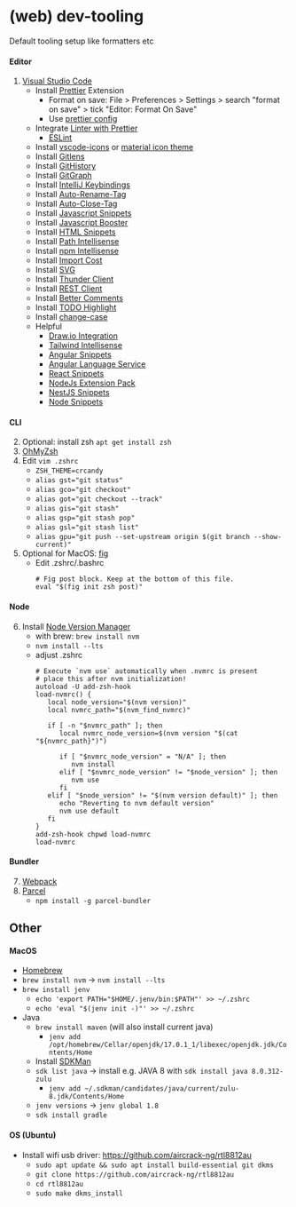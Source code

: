 # (web) dev-tooling
Default tooling setup like formatters etc

#### Editor
1. [Visual Studio Code](https://code.visualstudio.com/)
    * Install [Prettier](https://prettier.io/) Extension
        * Format on save: File > Preferences > Settings > search "format on save" > tick "Editor: Format On Save"
        * Use [prettier config](https://github.com/devphilou/web-dev-tooling/blob/main/.prettierrc)
     * Integrate [Linter with Prettier](https://prettier.io/docs/en/integrating-with-linters.html)
         * [ESLint](https://marketplace.visualstudio.com/items?itemName=dbaeumer.vscode-eslint)
     * Install [vscode-icons](https://marketplace.visualstudio.com/items?itemName=vscode-icons-team.vscode-icons) or [material icon theme](https://marketplace.visualstudio.com/items?itemName=PKief.material-icon-theme)
     * Install [Gitlens](https://marketplace.visualstudio.com/items?itemName=eamodio.gitlens)
     * Install [GitHistory](https://marketplace.visualstudio.com/items?itemName=donjayamanne.githistory)
     * Install [GitGraph](https://marketplace.visualstudio.com/items?itemName=mhutchie.git-graph)
     * Install [IntelliJ Keybindings](https://marketplace.visualstudio.com/items?itemName=k--kato.intellij-idea-keybindings)
     * Install [Auto-Rename-Tag](https://marketplace.visualstudio.com/items?itemName=formulahendry.auto-rename-tag)
     * Install [Auto-Close-Tag](https://marketplace.visualstudio.com/items?itemName=formulahendry.auto-close-tag)
     * Install [Javascript Snippets](https://marketplace.visualstudio.com/items?itemName=xabikos.JavaScriptSnippets)
     * Install [Javascript Booster](https://marketplace.visualstudio.com/items?itemName=sburg.vscode-javascript-booster)
     * Install [HTML Snippets](https://marketplace.visualstudio.com/items?itemName=abusaidm.html-snippets)
     * Install [Path Intellisense](https://marketplace.visualstudio.com/items?itemName=christian-kohler.path-intellisense)
     * Install [npm Intellisense](https://marketplace.visualstudio.com/items?itemName=christian-kohler.npm-intellisense)
     * Install [Import Cost](https://marketplace.visualstudio.com/items?itemName=wix.vscode-import-cost)
     * Install [SVG](https://marketplace.visualstudio.com/items?itemName=jock.svg)
     * Install [Thunder Client](https://marketplace.visualstudio.com/items?itemName=rangav.vscode-thunder-client)
     * Install [REST Client](https://marketplace.visualstudio.com/items?itemName=humao.rest-client)
     * Install [Better Comments](https://marketplace.visualstudio.com/items?itemName=aaron-bond.better-comments)
     * Install [TODO Highlight](https://marketplace.visualstudio.com/items?itemName=wayou.vscode-todo-highlight)
     * Install [change-case](https://marketplace.visualstudio.com/items?itemName=wmaurer.change-case)
     * Helpful
         * [Draw.io Integration](https://marketplace.visualstudio.com/items?itemName=hediet.vscode-drawio)
         * [Tailwind Intellisense](https://marketplace.visualstudio.com/items?itemName=bradlc.vscode-tailwindcss)
         * [Angular Snippets](https://marketplace.visualstudio.com/items?itemName=johnpapa.Angular2)
         * [Angular Language Service](https://marketplace.visualstudio.com/items?itemName=Angular.ng-template)
         * [React Snippets](https://marketplace.visualstudio.com/items?itemName=dsznajder.es7-react-js-snippets)
         * [NodeJs Extension Pack](https://marketplace.visualstudio.com/items?itemName=waderyan.nodejs-extension-pack)
         * [NestJS Snippets](https://marketplace.visualstudio.com/items?itemName=ashinzekene.nestjs)
         * [Node Snippets](https://marketplace.visualstudio.com/items?itemName=chris-noring.node-snippets)

#### CLI
2. Optional: install zsh `apt get install zsh`
3. [OhMyZsh](https://ohmyz.sh/#install)
4. Edit `vim .zshrc`
    * `ZSH_THEME=crcandy`
    * `alias gst="git status"`
    * `alias gco="git checkout"`
    * `alias got="git checkout --track"`
    * `alias gis="git stash"`
    * `alias gsp="git stash pop"`
    * `alias gsl="git stash list"`
    * `alias gpu="git push --set-upstream origin $(git branch --show-current)"`
5. Optional for MacOS: [fig](https://fig.io/)
    * Edit .zshrc/.bashrc
      ```
      # Fig post block. Keep at the bottom of this file.
      eval "$(fig init zsh post)"
      ```

#### Node
6. Install [Node Version Manager](https://github.com/nvm-sh/nvm)
    * with brew: `brew install nvm`
    * `nvm install --lts`
    * adjust .zshrc
      ```
      # Execute `nvm use` automatically when .nvmrc is present
      # place this after nvm initialization!
      autoload -U add-zsh-hook
      load-nvmrc() {
         local node_version="$(nvm version)"
         local nvmrc_path="$(nvm_find_nvmrc)"

         if [ -n "$nvmrc_path" ]; then
            local nvmrc_node_version=$(nvm version "$(cat "${nvmrc_path}")")

            if [ "$nvmrc_node_version" = "N/A" ]; then
               nvm install
            elif [ "$nvmrc_node_version" != "$node_version" ]; then
               nvm use
            fi
         elif [ "$node_version" != "$(nvm version default)" ]; then
            echo "Reverting to nvm default version"
            nvm use default
         fi
      }
      add-zsh-hook chpwd load-nvmrc
      load-nvmrc
      ```

#### Bundler
7. [Webpack](https://webpack.js.org/)
8. [Parcel](https://parceljs.org/)
    * `npm install -g parcel-bundler`

## Other

#### MacOS
   * [Homebrew](https://brew.sh/index_de)
   * `brew install nvm` -> `nvm install --lts`
   * `brew install jenv`
      * `echo 'export PATH="$HOME/.jenv/bin:$PATH"' >> ~/.zshrc`
      * `echo 'eval "$(jenv init -)"' >> ~/.zshrc`
   * Java
      * `brew install maven` (will also install current java)
         * `jenv add /opt/homebrew/Cellar/openjdk/17.0.1_1/libexec/openjdk.jdk/Contents/Home`
      * Install [SDKMan](https://sdkman.io/install)
      * `sdk list java` -> install e.g. JAVA 8 with `sdk install java 8.0.312-zulu`
         * `jenv add ~/.sdkman/candidates/java/current/zulu-8.jdk/Contents/Home`
      * `jenv versions` -> `jenv global 1.8`
      * `sdk install gradle`

#### OS (Ubuntu)
* Install wifi usb driver: https://github.com/aircrack-ng/rtl8812au
   * `sudo apt update && sudo apt install build-essential git dkms`
   * `git clone https://github.com/aircrack-ng/rtl8812au`
   * `cd rtl8812au`
   * `sudo make dkms_install`
